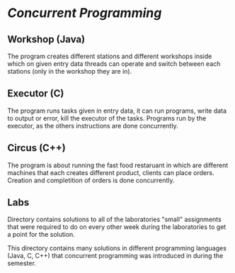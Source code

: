 # ***Concurrent Programming***

## Workshop (Java)

The program creates different stations and different workshops inside which on given entry data threads can operate and switch between each stations (only in the workshop they are in).

## Executor (C)

The program runs tasks given in entry data, it can run programs, write data to output or error, kill the executor of the tasks. Programs run by the executor, as the others instructions are done concurrently. 

## Circus (C++)

The program is about running the fast food restaruant in which are different machines that each creates different product, clients can place orders. Creation and completition of orders is done concurrently.

## Labs

Directory contains solutions to all of the laboratories "small" assignments that were required to do on every other week during the laboratories to get a point for the solution.

This directory contains many solutions in different programming languages (Java, C, C++) that concurrent programming was introduced in during the semester.
